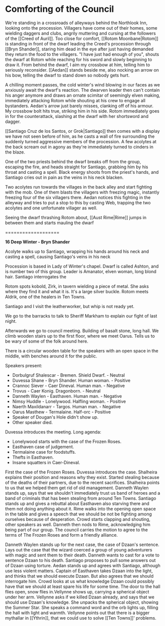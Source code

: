 # Comforting of the Council
We're standing in a crossroads of alleyways behind the Northlook Inn, looking onto the procession. Villagers have come out of their homes, some wielding daggers and clubs, angrily muttering and cursing at the followers of the [[Creed of Auril]]. Too close for comfort, [[Rotom Moonbane|Rotom]] is standing in front of the dwarf leading the Creed's procession through [[Bryn Shander]], staring him dead in the eye after just having demanded they return the food to the villagers. "I have just had enough of you", shouts the dwarf at Rotom while reaching for his sword and slowly beginning to draw it. From behind the dwarf, I aim my crossbow at him, telling him to seriously reconsider. [[Aedan]] stands beside me, also nocking an arrow on his bow, telling the dwarf to stand down so nobody gets hurt.

A chilling moment passes, the cold winter's wind blowing in our faces as we anxiously await the dwarf's reaction. The dwarven leader then can't contain his anger anymore and draws an ornate scimitar of seemingly elven making, immediately attacking Rotom while shouting at his crew to engage all bystanders. Aedan's arrow just barely misses, clanking off of his armour. My crossbow bolt hits true, striking him in his side. Rotom immediately goes in for the counterattack, slashing at the dwarf with her shortsword and dagger.

[[Santiago Cruz de los Santos, or Grok|Santiago]] then comes with a display we have not seen before of him, as he casts a wall of fire surrounding the suddenly turned aggressive members of the procession. A few acolytes at the back scream out in agony as they're immediately turned to cinders in the blaze.

One of the two priests behind the dwarf breaks off from the group, escaping the fire, and heads straight for Santiago, grabbing him by his throat and casting a spell. Black energy shoots from the priest's hands, and Santiago cries out in pain as the veins in his neck blacken.

Two acolytes run towards the villages in the back alley and start fighting with the mob. One of them blasts the villagers with freezing magic, instantly freezing four of the six villagers there. Aedan notices this fighting in the alleyway and tries to put a stop to this by casting Web, trapping the two acolytes and one unfortunate villager as well.

Seeing the dwarf thrashing Rotom about, [[Aust Rime|Rime]] jumps in between them and starts mauling the dwarf




===================

**16 Deep Winter - Bryn Shander**

Acolyte walks up to Santiago, wrapping his hands around his neck and casting a spell, causing Santiago's veins in his neck

Procession is based in Lady of Winter's chapel. Dwarf is called Ashton, and is number two of this group. Leader is Amanator, elven woman, long blond hair. Santiago interrogates the

Rotom spots kobold, Zirk, in tavern wielding a piece of metal. She asks where they find it and what it is. It's a large silver buckle. Rotom meets Aldrik, one of the healers in Ten Towns.

Santiago and I visit the leatherworker, but whip is not ready yet.

We go to the barracks to talk to Sheriff Markham to explain our fight of last night.

Afterwards we go to council meeting. Building of basalt stone, long hall. We climb wooden stairs up to the first floor, where we meet Oarus. Tells us to be wary of some of the folk around here.

There is a circular wooden table for the speakers with an open space in the middle, with benches around it for the public.

Speakers present:

- Dorbulgruf Shalescar - Bremen. Shield Dwarf.  - Neutral
- Duvessa Shane - Bryn Shander.  Human woman. - Positive
- Crannoc Siever - Caer Dineval.  Human man. - Negative
- Trovus - Caer Konig. Dragonborn. - Neutral
- Danneth Waylen - Easthaven. Human man.  - Negative
- Nimsy Huddle - Lonelywood.  Halfling woman. - Positive
- Naerth Maxildanarr - Targos. Human man. - Negative
- Oarus Masthew - Termalaine. Half-orc - Positive
- Speaker of Dougan's Hole didn't show up.
- Other speaker died.

Duvessa introduces the meeting. Long agenda:
- Lonelywood starts with the case of the Frozen Roses. 
- Easthaven case of judgement. 
- Termalaine case for foodstuffs. 
- Thefts in Easthaven. 
- Insane squatters in Caer-Dineval.

First the case of the Frozen Roses. Duvessa introduces the case. Shalheira explains their position and reasons why they exist. Started stealing because of the deaths of their partners, due to the recent sacrifices. 
Shalheira points to us that we helped them get rid of old management. 
Danneth Waylen stands up, says that we shouldn't immediately trust us band of heroes and a band of criminals that has been stealing from around Ten Towns.
Santiago stands up and gives a rebuttal about Easthaven also starving there and them not doing anything about it.
Rime walks into the opening open space in the table and gives a speech that we should be not be fighting among ourselves because of desperation.
Crowd starts clapping and shouting, other speakers as well. Danneth then nods to Rime, acknowledging him being part of our group.
The council carries the motion to agree to the terms of The Frozen Roses and form a friendly alliance.

Danneth Waylen stands up for the next case, the case of Dzaan's sentence. Lays out the case that the wizard coerced a group of young adventurers with magic and sent them to their death. Danneth wants to cast for a vote to sentence Dzaan to his death.
Santiago proposes to pull some answers out of Dzaan using torture.
Aedan stands up and agrees with Santiago, although use less violent matters.
Captain of Easthaven takes Dzaan into the light, and thinks that we should execute Dzaan. But also agrees that we should interrogate him.
Crowd looks at us what knowledge Dzaan could possibly have that we should at least spare his life for some time.
The door to the hall flies open, snow flies in.Vellynne shows up, carrying a spherical object under her arm. Vellynne asks if we killed Dzaan already, and says that we should use Dzaan's knowledge. She unpacks the spherical object, showing the Summer Star. She speaks a command word and the orb lights up, filling the hall with light and warmth.
Vellynne points out that there is a bigger mythallar in [[Ythrin]], that we could use to solve [[Ten Towns]]' problems.